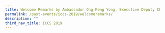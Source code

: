 ```yaml
---
title: Welcome Remarks by Ambassador Ong Keng Yong, Executive Deputy Chairman of RSIS
permalink: /past-events/iccs-2019/welcomeremarks/
description: ""
third_nav_title: ICCS 2019
---
```

